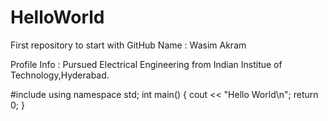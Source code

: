 # HelloWorld
First repository to start with GitHub
Name : Wasim Akram

Profile Info : Pursued Electrical Engineering from Indian Institue of Technology,Hyderabad.

#include<iostream>
using namespace std;
int main()
{
  cout << "Hello World\n";
  return 0;
}
